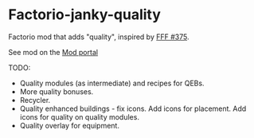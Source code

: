 # Factorio-janky-quality
Factorio mod that adds "quality", inspired by [FFF #375](https://factorio.com/blog/post/fff-375). 


See mod on the [Mod portal](https://mods.factorio.com/mod/janky-quality)

TODO:

* Quality modules (as intermediate) and recipes for QEBs.
* More quality bonuses.
* Recycler.
* Quality enhanced buildings - fix icons. Add icons for placement. Add icons for quality on quality modules.
* Quality overlay for equipment.